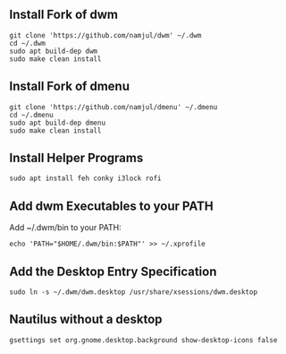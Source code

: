 
## Install Fork of dwm

```
git clone 'https://github.com/namjul/dwm' ~/.dwm
cd ~/.dwm
sudo apt build-dep dwm
sudo make clean install
```

## Install Fork of dmenu

```
git clone 'https://github.com/namjul/dmenu' ~/.dmenu
cd ~/.dmenu
sudo apt build-dep dmenu
sudo make clean install
```

## Install Helper Programs

`sudo apt install feh conky i3lock rofi`


## Add dwm Executables to your PATH

Add ~/.dwm/bin to your PATH:

`echo 'PATH="$HOME/.dwm/bin:$PATH"' >> ~/.xprofile`

## Add the Desktop Entry Specification

`sudo ln -s ~/.dwm/dwm.desktop /usr/share/xsessions/dwm.desktop`

## Nautilus without a desktop


`gsettings set org.gnome.desktop.background show-desktop-icons false`
